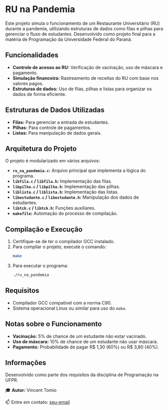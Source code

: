 # RU na Pandemia

Este projeto simula o funcionamento de um Restaurante Universitário (RU) durante a pandemia, utilizando estruturas de dados como filas e pilhas para gerenciar o fluxo de estudantes. Desenvolvido como projeto final para a matéria de Programação da Universidade Federal do Paraná.

## Funcionalidades
- **Controle de acesso ao RU:** Verificação de vacinação, uso de máscara e pagamento.
- **Simulação financeira:** Rastreamento de receitas do RU com base nos valores pagos.
- **Estruturas de dados:** Uso de filas, pilhas e listas para organizar os dados de forma eficiente.

## Estruturas de Dados Utilizadas
- **Filas:** Para gerenciar a entrada de estudantes.
- **Pilhas:** Para controle de pagamentos.
- **Listas:** Para manipulação de dados gerais.

## Arquitetura do Projeto
O projeto é modularizado em vários arquivos:

- **`ru_na_pandemia.c`:** Arquivo principal que implementa a lógica do programa.
- **`libfila.c` / `libfila.h`:** Implementação das filas.
- **`libpilha.c` / `libpilha.h`:** Implementação das pilhas.
- **`liblista.c` / `liblista.h`:** Implementação das listas.
- **`libestudante.c` / `libestudante.h`:** Manipulação dos dados de estudantes.
- **`libtck.c` / `libtck.h`:** Funções auxiliares.
- **`makefile`:** Automação do processo de compilação.

## Compilação e Execução
1. Certifique-se de ter o compilador GCC instalado.
2. Para compilar o projeto, execute o comando:
   ```bash
   make
   ```
3. Para executar o programa:
   ```bash
   ./ru_na_pandemia
   ```

## Requisitos
- Compilador GCC compatível com a norma C90.
- Sistema operacional Linux ou similar para uso do `make`.

## Notas sobre o Funcionamento
- **Vacinação:** 5% de chance de um estudante não estar vacinado.
- **Uso de máscara:** 10% de chance de um estudante não usar máscara.
- **Pagamento:** Probabilidade de pagar R$ 1,30 (60%) ou R$ 3,80 (40%).

## Informações
Desenvolvido como parte dos requisitos da disciplina de Programação na UFPR.


🎓 **Autor:** Vincent Tomio

📫 Entre em contato: [seu-email](mailto:vvsbt20@inf.ufpr.br)
